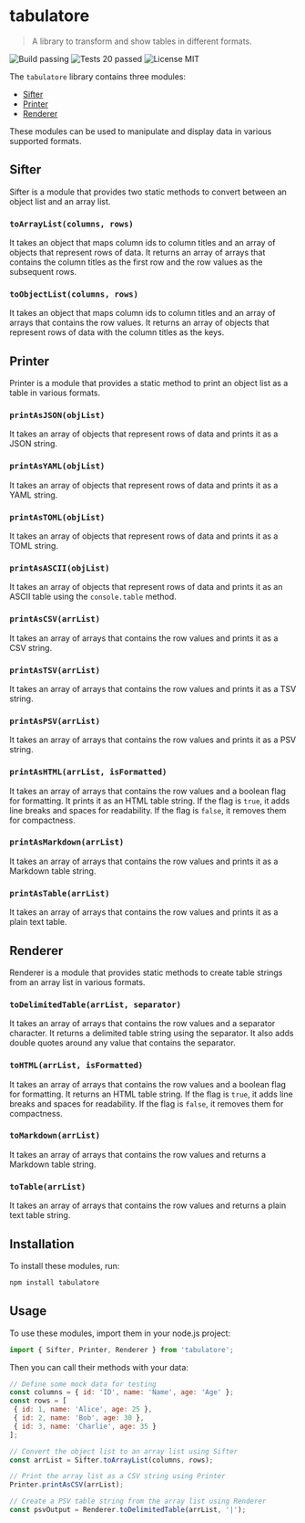# tabulatore

> A library to transform and show tables in different formats.

![Build passing](https://img.shields.io/badge/build-passing-green)
![Tests 20 passed](https://img.shields.io/badge/tests-20_passed-green)
![License MIT](https://img.shields.io/badge/license-MIT-blue) 

The `tabulatore` library contains three modules: 

- [Sifter](#sifter)
- [Printer](#printer)
- [Renderer](#renderer)

These modules can be used to manipulate and display data in various supported formats.

## Sifter

Sifter is a module that provides two static methods to convert between an object list and an array list.

### `toArrayList(columns, rows)` 

It takes an object that maps column ids to column titles and an array of objects that represent rows of data. It returns an array of arrays that contains the column titles as the first row and the row values as the subsequent rows.

### `toObjectList(columns, rows)` 

It takes an object that maps column ids to column titles and an array of arrays that contains the row values. It returns an array of objects that represent rows of data with the column titles as the keys.

## Printer

Printer is a module that provides a static method to print an object list as a table in various formats.

### `printAsJSON(objList)` 

It takes an array of objects that represent rows of data and prints it as a JSON string.

### `printAsYAML(objList)` 

It takes an array of objects that represent rows of data and prints it as a YAML string.

### `printAsTOML(objList)` 

It takes an array of objects that represent rows of data and prints it as a TOML string.

### `printAsASCII(objList)` 

It takes an array of objects that represent rows of data and prints it as an ASCII table using the `console.table` method.

### `printAsCSV(arrList)` 

It takes an array of arrays that contains the row values and prints it as a CSV string.

### `printAsTSV(arrList)` 

It takes an array of arrays that contains the row values and prints it as a TSV string.

### `printAsPSV(arrList)` 

It takes an array of arrays that contains the row values and prints it as a PSV string.

### `printAsHTML(arrList, isFormatted)` 

It takes an array of arrays that contains the row values and a boolean flag for formatting. It prints it as an HTML table string. If the flag is `true`, it adds line breaks and spaces for readability. If the flag is `false`, it removes them for compactness.

### `printAsMarkdown(arrList)` 

It takes an array of arrays that contains the row values and prints it as a Markdown table string.

### `printAsTable(arrList)` 

It takes an array of arrays that contains the row values and prints it as a plain text table.

## Renderer

Renderer is a module that provides static methods to create table strings from an array list in various formats.

### `toDelimitedTable(arrList, separator)` 

It takes an array of arrays that contains the row values and a separator character. It returns a delimited table string using the separator. It also adds double quotes around any value that contains the separator.

### `toHTML(arrList, isFormatted)` 

It takes an array of arrays that contains the row values and a boolean flag for formatting. It returns an HTML table string. If the flag is `true`, it adds line breaks and spaces for readability. If the flag is `false`, it removes them for compactness.

### `toMarkdown(arrList)` 

It takes an array of arrays that contains the row values and returns a Markdown table string.

### `toTable(arrList)` 

It takes an array of arrays that contains the row values and returns a plain text table string.

## Installation

To install these modules, run:

```sh
npm install tabulatore
```

## Usage

To use these modules, import them in your node.js project:

```js
import { Sifter, Printer, Renderer } from 'tabulatore';
```

Then you can call their methods with your data:

```js
// Define some mock data for testing
const columns = { id: 'ID', name: 'Name', age: 'Age' };
const rows = [
 { id: 1, name: 'Alice', age: 25 },
 { id: 2, name: 'Bob', age: 30 },
 { id: 3, name: 'Charlie', age: 35 }
];

// Convert the object list to an array list using Sifter
const arrList = Sifter.toArrayList(columns, rows);

// Print the array list as a CSV string using Printer
Printer.printAsCSV(arrList);

// Create a PSV table string from the array list using Renderer
const psvOutput = Renderer.toDelimitedTable(arrList, '|');
```